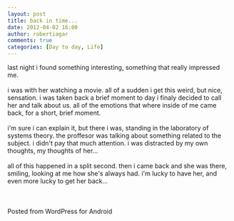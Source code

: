 ```yaml
---
layout: post
title: back in time...
date: 2012-04-02 16:00
author: robertiagar
comments: true
categories: [Day to day, Life]
---
```

last night i found something interesting, something that really impressed me.<br /><br />i was with her watching a movie. all of a sudden i get this weird, but nice, sensation. i was taken back a brief moment to day i finaly decided to call her and talk about us. all of the emotions that where inside of me came back, for a short, brief moment. <br /><br />i'm sure i can explain it, but there i was, standing in the laboratory of systems theory. the proffesor was talking about something related to the subject. i didn't pay that much attention. i was distracted by my own thoughts, my thoughts of her...<br /><br />all of this happened in a split second. then i came back and she was there, smiling, looking at me how she's always had. i'm lucky to have her, and even more lucky to get her back...<br /><br /><br /><br /><span class="post_sig">Posted from WordPress for Android</span>
